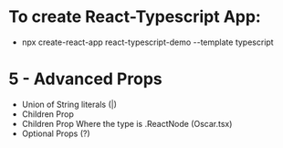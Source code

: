 # To create React-Typescript App:

- npx create-react-app react-typescript-demo --template typescript

# 5 - Advanced Props

- Union of String literals  (|)
- Children Prop
- Children Prop Where the type is .ReactNode  (Oscar.tsx) 
- Optional Props (?)